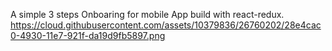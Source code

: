 A simple  3 steps Onboaring for mobile App build with react-redux.
https://cloud.githubusercontent.com/assets/10379836/26760202/28e4cac0-4930-11e7-921f-da19d9fb5897.png
